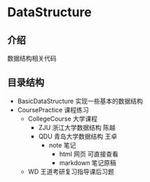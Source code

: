 # DataStructure

## 介绍
数据结构相关代码

## 目录结构

- BasicDataStructure 实现一些基本的数据结构
- CoursePractice 课程练习
  - CollegeCourse 大学课程
    - ZJU 浙江大学数据结构 陈越
    - QDU 青岛大学数据结构 王卓
      - note 笔记
        - html 网页 可直接查看
        - markdown 笔记原稿
  - WD 王道考研复习指导课后习题